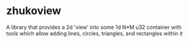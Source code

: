 # zhukoview
A library that provides a 2d 'view' into some 1d N*M u32 container with tools which allow adding lines, circles, triangles, and rectangles within it
